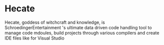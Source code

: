 # Hecate
Hecate, goddess of witchcraft and knowledge, is SchroedingerEntertainment 's ultimate data driven code handling tool to manage code mdoules, build projects through various compilers and create IDE files like for Visual Studio
